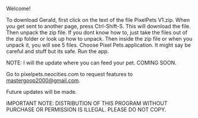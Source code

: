 Welcome!

To download Gerald, first click on the text of the file PixelPets V1.zip. When you get sent to another page, press Ctrl-Shift-S. This will download the file. Then unpack the zip file. If you dont know how to, just take the files out of the zip folder or look up how to unpack. Then inside the zip file or when you unpack it, you will see 5 files. Choose Pixel Pets.application. It might say be careful and stuff but its safe. Run the app. 

NOTE: I will the update where you can feed your pet. COMING SOON. 

Go to pixelpets.neocities.com to request features to mastergoop2000@gmail.com. 

Future updates will be made.

IMPORTANT NOTE: DISTRIBUTION OF THIS PROGRAM WITHOUT PURCHASE OR PERMISSION IS ILLEGAL. PLEASE DO NOT COPY.
